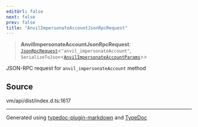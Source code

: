 ```yaml
---
editUrl: false
next: false
prev: false
title: "AnvilImpersonateAccountJsonRpcRequest"
---
```


> **AnvilImpersonateAccountJsonRpcRequest**: [`JsonRpcRequest`](/generated/type-aliases/jsonrpcrequest/)\<`"anvil_impersonateAccount"`, `SerializeToJson`\<[`AnvilImpersonateAccountParams`](/generated/type-aliases/anvilimpersonateaccountparams/)\>\>

JSON-RPC request for `anvil_impersonateAccount` method

## Source

vm/api/dist/index.d.ts:1617

***
Generated using [typedoc-plugin-markdown](https://www.npmjs.com/package/typedoc-plugin-markdown) and [TypeDoc](https://typedoc.org/)
